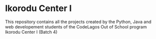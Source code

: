 # Ikorodu Center I

This repository contains all the projects created by the Python, Java and web developement students of the CodeLagos Out of School program Ikorodu Center I (Batch 4) 
